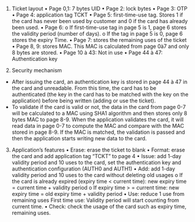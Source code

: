 1. Ticket layout
• Page 0,1: 7 bytes UID
• Page 2: lock bytes
• Page 3: OTP
• Page 4: application tag TCKT
• Page 5: first-time-use tag. Stores 1 if the card has never been used by customer and 0 if the
card has already been used.
• Page 6:
o If first-time-use tag in page 5 is 1, page 6 stores the validity period (number of days).
o If the tag in page 5 is 0, page 6 stores the expiry Time.
• Page 7: stores the remaining uses of the ticket
• Page 8, 9: stores MAC. This MAC is calculated from page 0à7 and only 8 bytes are stored.
• Page 10 à 43: Not in use
• Page 44 à 47: Authentication key

2. Security mechanism
- After issuing the card, an authentication key is stored in page 44 à 47 in the card and
unreadable. From this time, the card has to be authenticated (the key in the card has to be
matched with the key on the application) before being written (adding or use the ticket).
- To validate if the card is valid or not, the data in the card from page 0-7 will be calculated to a
MAC using SHA1 algorithm and then stores only 8 bytes MAC to page 8-9. When the
application validates the card, it will read data in page 0-7 to compute the MAC and compare
with the MAC stored in page 8-9. If the MAC is matched, the validation is passed and then the
application starts writing new data to the card.

3. Application’s features
• Erase: erase the ticket to blank
• Format: erase the card and add application tag “TCKT” to page 4
• Issue: add 1-day validity period and 10 uses to the card, set the authentication key and
authentication configuration (AUTH0 and AUTH1)
• Add: add 1-day validity period and 10 uses to the card without deleting old usages
o If the card is already expired (expiry time < current time):
new expiry time = current time + validity period
o If expiry time > = current time:
new expiry time = old expiry time + validity period
• Use: reduce 1 use from remaining uses
First time use: Validity period will start counting from current time.
• Check: check the usage of the card such as expiry time, remaining uses.

